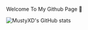 Welcome To My Github Page 👋

![MustyXD's GitHub stats](https://github-readme-stats.vercel.app/api?username=mustyxd&show_icons=true&theme=dark)
